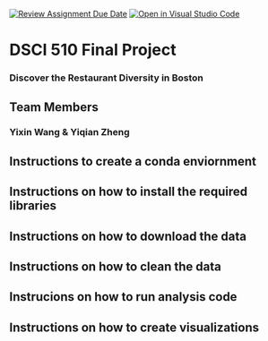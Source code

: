 [![Review Assignment Due Date](https://classroom.github.com/assets/deadline-readme-button-24ddc0f5d75046c5622901739e7c5dd533143b0c8e959d652212380cedb1ea36.svg)](https://classroom.github.com/a/h_LXMCrc)
[![Open in Visual Studio Code](https://classroom.github.com/assets/open-in-vscode-718a45dd9cf7e7f842a935f5ebbe5719a5e09af4491e668f4dbf3b35d5cca122.svg)](https://classroom.github.com/online_ide?assignment_repo_id=12785817&assignment_repo_type=AssignmentRepo)
# DSCI 510 Final Project

###  Discover the Restaurant Diversity in Boston

## Team Members 
### Yixin Wang & Yiqian Zheng

## Instructions to create a conda enviornment

## Instructions on how to install the required libraries

## Instructions on how to download the data

## Instructions on how to clean the data

## Instrucions on how to run analysis code

## Instructions on how to create visualizations

